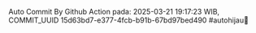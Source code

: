 Auto Commit By Github Action pada: 2025-03-21 19:17:23 WIB, COMMIT_UUID 15d63bd7-e377-4fcb-b91b-67bd97bed490 #autohijau🗿
